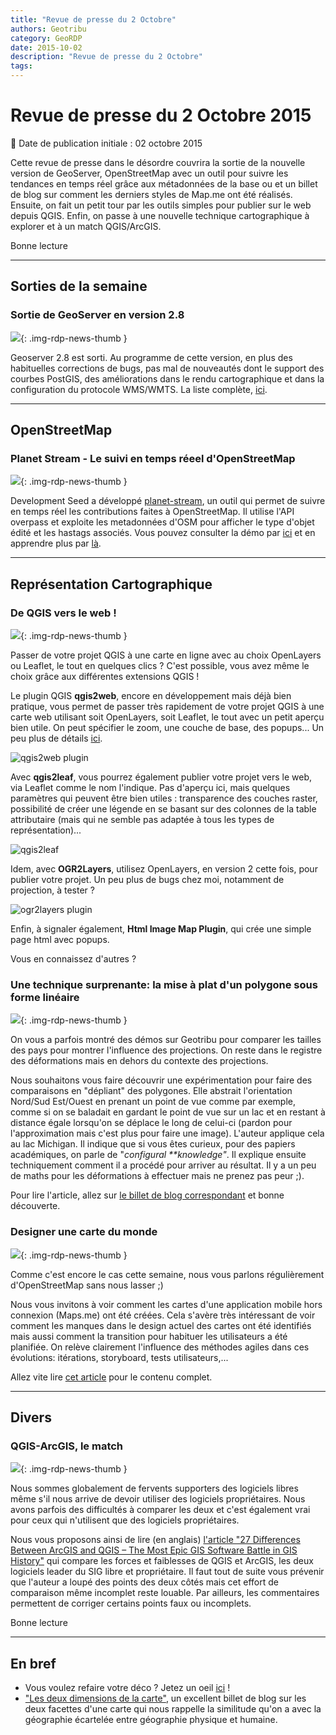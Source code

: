 ```yaml
---
title: "Revue de presse du 2 Octobre"
authors: Geotribu
category: GeoRDP
date: 2015-10-02
description: "Revue de presse du 2 Octobre"
tags:
---
```


# Revue de presse du 2 Octobre 2015

:calendar: Date de publication initiale : 02 octobre 2015

Cette revue de presse dans le désordre couvrira la sortie de la nouvelle version de GeoServer, OpenStreetMap avec un outil pour suivre les tendances en temps réel grâce aux métadonnées de la base ou et un billet de blog sur comment les derniers styles de Map.me ont été réalisés. Ensuite, on fait un petit tour par les outils simples pour publier sur le web depuis QGIS. Enfin, on passe à une nouvelle technique cartographique à explorer et à un match QGIS/ArcGIS.

Bonne lecture

----

## Sorties de la semaine

### Sortie de GeoServer en version 2.8

![](https://cdn.geotribu.fr/img/logos-icones/logiciels_librairies/geoserver.png){: .img-rdp-news-thumb }

Geoserver 2.8 est sorti. Au programme de cette version, en plus des habituelles corrections de bugs, pas mal de nouveautés dont le support des courbes PostGIS, des améliorations dans le rendu cartographique et dans la configuration du protocole WMS/WMTS. La liste complète, [ici](http://blog.geoserver.org/2015/09/30/geoserver-2-8-0-released/).

----

## OpenStreetMap

### Planet Stream - Le suivi en temps réeel d'OpenStreetMap

![](https://cdn.geotribu.fr/img/logos-icones/OpenStreetMap/Openstreetmap.png){: .img-rdp-news-thumb }

Development Seed a développé [planet-stream](https://github.com/developmentseed/planet-stream), un outil qui permet de suivre en temps réel les contributions faites à OpenStreetMap. Il utilise l'API overpass et exploite les metadonnées d'OSM pour afficher le type d'objet édité et les hastags associés. Vous pouvez consulter la démo par [ici](https://hashtags.developmentseed.org/) et en apprendre plus par [là](https://developmentseed.org/blog/2015/09/28/whats-trending-osm/).

----

## Représentation Cartographique

### De QGIS vers le web !

![](https://cdn.geotribu.fr/img/logos-icones/logiciels_librairies/qgis.png){: .img-rdp-news-thumb }

Passer de votre projet QGIS à une carte en ligne avec au choix OpenLayers ou Leaflet, le tout en quelques clics ? C'est possible, vous avez même le choix grâce aux différentes extensions QGIS !

Le plugin QGIS **qgis2web**, encore en développement mais déjà bien pratique, vous permet de passer très rapidement de votre projet QGIS à une carte web utilisant soit OpenLayers, soit Leaflet, le tout avec un petit aperçu bien utile. On peut spécifier le zoom, une couche de base, des popups... Un peu plus de détails [ici](http://anitagraser.com/2015/10/01/quick-webmaps-with-qgis2web/).

![qgis2web plugin](https://cdn.geotribu.fr/img/articles-blog-rdp/capture-ecran/qgis2web_plugin.png)

Avec **qgis2leaf**, vous pourrez également publier votre projet vers le web, via Leaflet comme le nom l'indique. Pas d'aperçu ici, mais quelques paramètres qui peuvent être bien utiles : transparence des couches raster, possibilité de créer une légende en se basant sur des colonnes de la table attributaire (mais qui ne semble pas adaptée à tous les types de représentation)...

![qgis2leaf](https://cdn.geotribu.fr/img/articles-blog-rdp/capture-ecran/qgis2leaf.png)

Idem, avec **OGR2Layers**, utilisez OpenLayers, en version 2 cette fois, pour publier votre projet. Un peu plus de bugs chez moi, notamment de projection, à tester ?

![ogr2layers plugin](https://cdn.geotribu.fr/img/articles-blog-rdp/capture-ecran/ogr2layers.png)

Enfin, à signaler également, **Html Image Map Plugin**, qui crée une simple page html avec popups.

Vous en connaissez d'autres ?

### Une technique surprenante: la mise à plat d'un polygone sous forme linéaire

![](https://cdn.geotribu.fr/img/internal/icons-rdp-news/world.png){: .img-rdp-news-thumb }

On vous a parfois montré des démos sur Geotribu pour comparer les tailles des pays pour montrer l'influence des projections. On reste dans le registre des déformations mais en dehors du contexte des projections.

Nous souhaitons vous faire découvrir une expérimentation pour faire des comparaisons en "dépliant" des polygones. Elle abstrait l'orientation Nord/Sud Est/Ouest en prenant un point de vue comme par exemple, comme si on se baladait en gardant le point de vue sur un lac et en restant à distance égale lorsqu'on se déplace le long de celui-ci (pardon pour l'approximation mais c'est plus pour faire une image). L'auteur applique cela au lac Michigan. Il indique que si vous êtes curieux, pour des papiers académiques, on parle de "*configural **knowledge"*. Il explique ensuite techniquement comment il a procédé pour arriver au résultat. Il y a un peu de maths pour les déformations à effectuer mais ne prenez pas peur ;).  

Pour lire l'article, allez sur [le billet de blog correspondant](https://somethingaboutmaps.wordpress.com/2015/09/28/a-matter-of-perspective/) et bonne découverte.  

### Designer une carte du monde

![](https://cdn.geotribu.fr/img/internal/icons-rdp-news/world.png){: .img-rdp-news-thumb }

Comme c'est encore le cas cette semaine, nous vous parlons régulièrement d'OpenStreetMap sans nous lasser ;)

Nous vous invitons à voir comment les cartes d'une application mobile hors connexion (Maps.me) ont été créées. Cela s'avère très intéressant de voir comment les manques dans le design actuel des cartes ont été identifiés mais aussi comment la transition pour habituer les utilisateurs a été planifiée. On relève clairement l'influence des méthodes agiles dans ces évolutions: itérations, storyboard, tests utilisateurs,...

Allez vite lire [cet article](https://medium.com/@Urbica.co/world-map-design-1a9711783333) pour le contenu complet.

----

## Divers

### QGIS-ArcGIS, le match

![](https://cdn.geotribu.fr/img/internal/icons-rdp-news/world.png){: .img-rdp-news-thumb }

Nous sommes globalement de fervents supporters des logiciels libres même s'il nous arrive de devoir utiliser des logiciels propriétaires. Nous avons parfois des difficultés à comparer les deux et c'est également vrai pour ceux qui n'utilisent que des logiciels propriétaires.

Nous vous proposons ainsi de lire (en anglais) [l'article "27 Differences Between ArcGIS and QGIS – The Most Epic GIS Software Battle in GIS History"](http://gisgeography.com/qgis-arcgis-differences/) qui compare les forces et faiblesses de QGIS et ArcGIS, les deux logiciels leader du SIG libre et propriétaire. Il faut tout de suite vous prévenir que l'auteur a loupé des points des deux côtés mais cet effort de comparaison même incomplet reste louable. Par ailleurs, les commentaires permettent de corriger certains points faux ou incomplets.

Bonne lecture

----

## En bref

- Vous voulez refaire votre déco ? Jetez un oeil [ici](http://osgeo.nl/2015/09/open-geodata-op-groot-formaat/) !
- ["Les deux dimensions de la carte"](https://neocarto.hypotheses.org/1848), un excellent billet de blog sur les deux facettes d'une carte qui nous rappelle la similitude qu'on a avec la géographie écartelée entre géographie physique et humaine.
